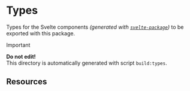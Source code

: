 # Types

Types for the Svelte components _(generated with [`svelte-package`])_ to be exported with this package.

> [!IMPORTANT]
> **Do not edit!**\
> This directory is automatically generated with script `build:types`.

## Resources

[`svelte-package`]: https://github.com/sveltejs/kit/tree/main/packages/package
